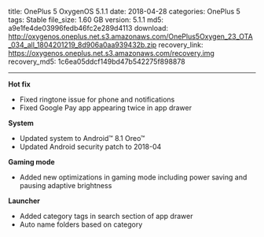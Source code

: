 title: OnePlus 5 OxygenOS 5.1.1
date: 2018-04-28
categories: OnePlus 5
tags: Stable
file_size: 1.60 GB
version: 5.1.1
md5: a9e1fe4de03996fedb46fc2e289d4113
download: http://oxygenos.oneplus.net.s3.amazonaws.com/OnePlus5Oxygen_23_OTA_034_all_1804201219_8d906a0aa939432b.zip
recovery_link: https://oxygenos.oneplus.net.s3.amazonaws.com/recovery.img
recovery_md5: 1c6ea05ddcf149bd47b542275f898878

---
**Hot fix**
* Fixed ringtone issue for phone and notifications
* Fixed Google Pay app appearing twice in app drawer
 
**System**
* Updated system to Android™ 8.1 Oreo™
* Updated Android security patch to 2018-04
 
**Gaming mode**
* Added new optimizations in gaming mode including power saving and pausing adaptive brightness
 
**Launcher**
* Added category tags in search section of app drawer
* Auto name folders based on category
